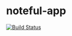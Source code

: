 # noteful-app

[![Build Status](https://travis-ci.org/johnatspreadstreet/noteful.svg?branch=master)](https://travis-ci.org/johnatspreadstreet/noteful)